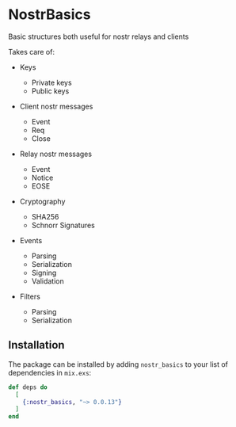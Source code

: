 # NostrBasics

Basic structures both useful for nostr relays and clients

Takes care of:

- Keys
  - Private keys
  - Public keys

- Client nostr messages
  - Event
  - Req
  - Close

- Relay nostr messages
  - Event
  - Notice
  - EOSE

- Cryptography
  - SHA256
  - Schnorr Signatures

- Events
  - Parsing
  - Serialization
  - Signing
  - Validation

- Filters
  - Parsing
  - Serialization

## Installation

The package can be installed by adding `nostr_basics` to your list of dependencies in `mix.exs`:

```elixir
def deps do
  [
    {:nostr_basics, "~> 0.0.13"}
  ]
end
```

